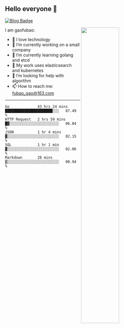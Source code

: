 ## Hello everyone 👋

[![Blog Badge](https://img.shields.io/badge/blog-60k+%20pageview-brightgreen)](https://www.jianshu.com/u/d777ec56a358)

<img align="right" width="50%" src="https://github-readme-stats.vercel.app/api?username=gaofubao&theme=onedark">

I am gaofubao:

- 🔭 I love technology
- 🌱 I’m currently working on a small company
- 👯 I’m currently learning golang and etcd
- 💬 My work uses elasticsearch and kubernetes
- 🤔 I’m looking for help with algorithm
- 📫 How to reach me: fubao_gao@163.com

---


<!--START_SECTION:waka-->
```text
Go             43 hrs 24 mins  ██████████████████████░░░   87.49 % 
HTTP Request   2 hrs 59 mins   █▓░░░░░░░░░░░░░░░░░░░░░░░   06.04 % 
JSON           1 hr 4 mins     ▓░░░░░░░░░░░░░░░░░░░░░░░░   02.15 % 
SQL            1 hr 1 min      ▓░░░░░░░░░░░░░░░░░░░░░░░░   02.06 % 
Markdown       28 mins         ▒░░░░░░░░░░░░░░░░░░░░░░░░   00.94 % 
```
<!--END_SECTION:waka-->
